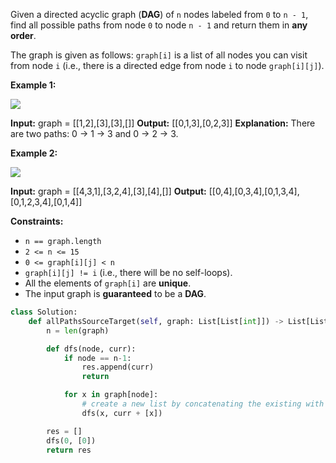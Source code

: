 Given a directed acyclic graph (**DAG**) of `n` nodes labeled from `0` to `n - 1`, find all possible paths from node `0` to node `n - 1` and return them in **any order**.

The graph is given as follows: `graph[i]` is a list of all nodes you can visit from node `i` (i.e., there is a directed edge from node `i` to node `graph[i][j]`).

**Example 1:**

![](https://assets.leetcode.com/uploads/2020/09/28/all_1.jpg)

**Input:** graph = [[1,2],[3],[3],[]]
**Output:** [[0,1,3],[0,2,3]]
**Explanation:** There are two paths: 0 -> 1 -> 3 and 0 -> 2 -> 3.

**Example 2:**

![](https://assets.leetcode.com/uploads/2020/09/28/all_2.jpg)

**Input:** graph = [[4,3,1],[3,2,4],[3],[4],[]]
**Output:** [[0,4],[0,3,4],[0,1,3,4],[0,1,2,3,4],[0,1,4]]

**Constraints:**

-   `n == graph.length`
-   `2 <= n <= 15`
-   `0 <= graph[i][j] < n`
-   `graph[i][j] != i` (i.e., there will be no self-loops).
-   All the elements of `graph[i]` are **unique**.
-   The input graph is **guaranteed** to be a **DAG**.

```python
class Solution:
    def allPathsSourceTarget(self, graph: List[List[int]]) -> List[List[int]]:
        n = len(graph)

        def dfs(node, curr):
            if node == n-1:
                res.append(curr)
                return

            for x in graph[node]:
                # create a new list by concatenating the existing with new node
                dfs(x, curr + [x])

        res = []
        dfs(0, [0])
        return res
```